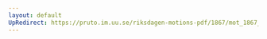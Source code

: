 ```yaml
---
layout: default
UpRedirect: https://pruto.im.uu.se/riksdagen-motions-pdf/1867/mot_1867__ak__56/mot_1867__ak__56-001.pdf
---
```

